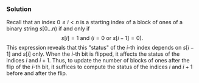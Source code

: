 
### Solution

Recall that an index $0 \le i < n$
is a starting index of a block of ones
of a binary string $s[0\dotsc n)$ if and only if
$$s[i]=1 \text{ and } (i=0 \text{ or } s[i-1]=0).$$
This expression reveals that this "status" of the $i$-th index 
depends on $s[i-1]$
and $s[i]$ only. 
When the $i$-th bit is flipped, it affects the status
of the indices $i$ and $i+1$. Thus, to update the number of blocks of
ones after the flip of the $i$-th bit, it suffices to compute the status
of the indices $i$ and $i+1$ before and after the flip.